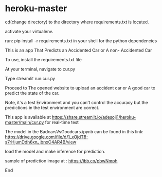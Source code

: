 # heroku-master
cd(change directory) to the directory where requirements.txt is located.

activate your virtualenv.

run: pip install -r requirements.txt in your shell for the  python dependencies 


This is an app That Predicts an Accidented Car or A non- Accidented Car

To use, install the requirements.txt file

At your terminal, navigate to cur.py

Type streamlit run cur.py

Proceed to The opened website to upload an accident car or  A good car to predict the state of the car.

Note, it's a test Environment and you can't control the accuracy but the predictions in the test environment are correct.



This app is available at https://share.streamlit.io/adesoji1/heroku-master/main/cur.py  for real-time test





The model in the BadcarsVsGoodcars.ipynb can be found in this link: https://drive.google.com/file/d/1_xOjdT8-s7rHjumDdh6xn_jbnxO4AR4B/view



load the model and make inference for prediction.




sample of prediction image at : https://ibb.co/pbwNmph

















End
